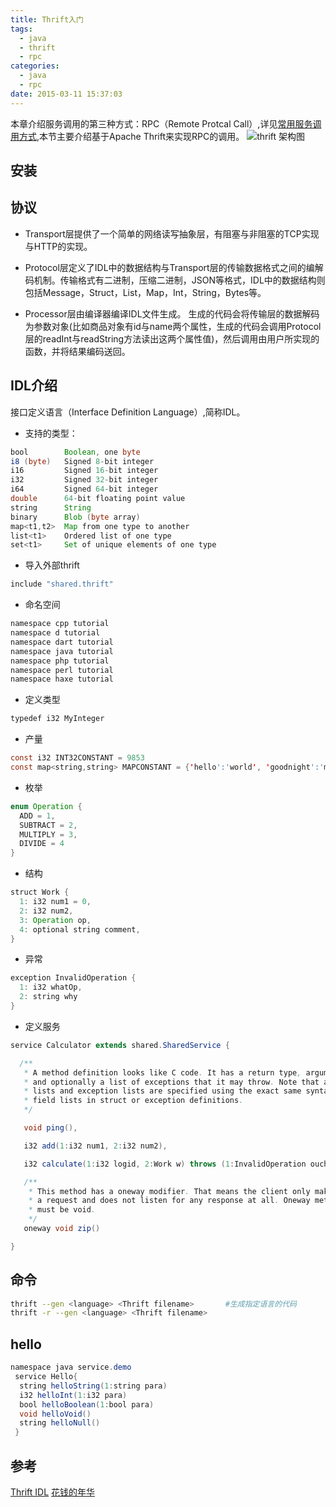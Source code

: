 ```yaml
---
title: Thrift入门
tags:
  - java
  - thrift
  - rpc
categories:
  - java
  - rpc
date: 2015-03-11 15:37:03
---
```


本章介绍服务调用的第三种方式：RPC（Remote Protcal Call）,详见[常用服务调用方式](http://??),本节主要介绍基于Apache Thrift来实现RPC的调用。
![thrift 架构图](/images/quick-start-thrift-architecture.jpg)
<!-- more -->

## 安装 ##

## 协议 ##
* Transport层提供了一个简单的网络读写抽象层，有阻塞与非阻塞的TCP实现与HTTP的实现。

* Protocol层定义了IDL中的数据结构与Transport层的传输数据格式之间的编解码机制。传输格式有二进制，压缩二进制，JSON等格式，IDL中的数据结构则包括Message，Struct，List，Map，Int，String，Bytes等。

* Processor层由编译器编译IDL文件生成。
生成的代码会将传输层的数据解码为参数对象(比如商品对象有id与name两个属性，生成的代码会调用Protocol层的readInt与readString方法读出这两个属性值)，然后调用由用户所实现的函数，并将结果编码送回。

## IDL介绍 ##
接口定义语言（Interface Definition Language）,简称IDL。

* 支持的类型：

``` java
bool        Boolean, one byte
i8 (byte)   Signed 8-bit integer
i16         Signed 16-bit integer
i32         Signed 32-bit integer
i64         Signed 64-bit integer
double      64-bit floating point value
string      String
binary      Blob (byte array)
map<t1,t2>  Map from one type to another
list<t1>    Ordered list of one type
set<t1>     Set of unique elements of one type
```

* 导入外部thrift

``` java
include "shared.thrift"
```

* 命名空间

``` java
namespace cpp tutorial
namespace d tutorial
namespace dart tutorial
namespace java tutorial
namespace php tutorial
namespace perl tutorial
namespace haxe tutorial
```

* 定义类型

``` java
typedef i32 MyInteger
```

* 产量

``` java
const i32 INT32CONSTANT = 9853
const map<string,string> MAPCONSTANT = {'hello':'world', 'goodnight':'moon'}
```

* 枚举

``` java
enum Operation {
  ADD = 1,
  SUBTRACT = 2,
  MULTIPLY = 3,
  DIVIDE = 4
}

```

* 结构

``` java
struct Work {
  1: i32 num1 = 0,
  2: i32 num2,
  3: Operation op,
  4: optional string comment,
}
```

* 异常

``` java
exception InvalidOperation {
  1: i32 whatOp,
  2: string why
}
```

* 定义服务

``` java
service Calculator extends shared.SharedService {

  /**
   * A method definition looks like C code. It has a return type, arguments,
   * and optionally a list of exceptions that it may throw. Note that argument
   * lists and exception lists are specified using the exact same syntax as
   * field lists in struct or exception definitions.
   */

   void ping(),

   i32 add(1:i32 num1, 2:i32 num2),

   i32 calculate(1:i32 logid, 2:Work w) throws (1:InvalidOperation ouch),

   /**
    * This method has a oneway modifier. That means the client only makes
    * a request and does not listen for any response at all. Oneway methods
    * must be void.
    */
   oneway void zip()

}
```

## 命令 ##

``` bash
thrift --gen <language> <Thrift filename>		#生成指定语言的代码
thrift -r --gen <language> <Thrift filename>
```

## hello ##

``` java
namespace java service.demo 
 service Hello{ 
  string helloString(1:string para) 
  i32 helloInt(1:i32 para) 
  bool helloBoolean(1:bool para) 
  void helloVoid() 
  string helloNull() 
 }
```

## 参考 ##
[Thrift IDL](http://thrift.apache.org/docs/idl)
[花钱的年华](http://calvin1978.blogcn.com/articles/apache-thrift.html)